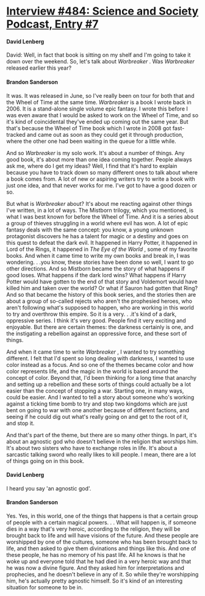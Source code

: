 # [Interview #484: Science and Society Podcast, Entry #7](https://www.theoryland.com/intvmain.php?i=484#7)

#### David Lenberg

David: Well, in fact that book is sitting on my shelf and I'm going to take it down over the weekend. So, let's talk about
*Warbreaker*
. Was
*Warbreaker*
released earlier this year?

#### Brandon Sanderson

It was. It was released in June, so I've really been on tour for both that and the Wheel of Time at the same time.
*Warbreaker*
is a book I wrote back in 2006. It is a stand-alone single volume epic fantasy. I wrote this before I was even aware that I would be asked to work on the Wheel of Time, and so it's kind of coincidental they've ended up coming out the same year. But that's because the Wheel of Time book which I wrote in 2008 got fast-tracked and came out as soon as they could get it through production, where the other one had been waiting in the queue for a little while.

And so
*Warbreaker*
is my solo work. It's about a number of things. Any good book, it's about more than one idea coming together. People always ask me, where do I get my ideas? Well, I find that it's hard to explain because you have to track down so many different ones to talk about where a book comes from. A lot of new or aspiring writers try to write a book with just one idea, and that never works for me. I've got to have a good dozen or so.

But what is
*Warbreaker*
about? It's about me reacting against other things I've written, in a lot of ways. The Mistborn trilogy, which you mentioned, is what I was best known for before the Wheel of Time. And it is a series about a group of thieves struggling in a world where evil has won. A lot of epic fantasy deals with the same concept: you know, a young unknown protagonist discovers he has a talent for magic or a destiny and goes on this quest to defeat the dark evil. It happened in Harry Potter, it happened in Lord of the Rings, it happened in
*The Eye of the World*
, some of my favorite books. And when it came time to write my own books and break in, I was wondering. . .you know, these stories have been done so well, I want to go other directions. And so Mistborn became the story of what happens if good loses. What happens if the dark lord wins? What happens if Harry Potter would have gotten to the end of that story and Voldemort would have killed him and taken over the world? Or what if Sauron had gotten that Ring? And so that became the history of this book series, and the stories then are about a group of so-called rejects who aren't the prophesied heroes, who aren't following what's supposed to happen, who are working in this world to try and overthrow this empire. So it is a very. . .it's kind of a dark, oppressive series. I think it's very good. People find it very exciting and enjoyable. But there are certain themes: the darkness certainly is one, and the instigating a rebellion against an oppressive force, and these sort of things.

And when it came time to write
*Warbreaker*
, I wanted to try something different. I felt that I'd spent so long dealing with darkness, I wanted to use color instead as a focus. And so one of the themes became color and how color represents life, and the magic in the world is based around the concept of color. Beyond that, I'd been thinking for a long time that anarchy and setting up a rebellion and these sorts of things could actually be a lot easier than the concept of stopping a war. Starting one, in many ways, could be easier. And I wanted to tell a story about someone who's working against a ticking time bomb to try and stop two kingdoms which are just bent on going to war with one another because of different factions, and seeing if he could dig out what's really going on and get to the root of it, and stop it.

And that's part of the theme, but there are so many other things. In part, it's about an agnostic god who doesn't believe in the religion that worships him. It's about two sisters who have to exchange roles in life. It's about a sarcastic talking sword who really likes to kill people. I mean, there are a lot of things going on in this book.

#### David Lenberg

I heard you say 'an agnostic god'.

#### Brandon Sanderson

Yes. Yes, in this world, one of the things that happens is that a certain group of people with a certain magical powers. . . What will happen is, if someone dies in a way that's very heroic, according to the religion, they will be brought back to life and will have visions of the future. And these people are worshipped by one of the cultures, someone who has been brought back to life, and then asked to give them divinations and things like this. And one of these people, he has no memory of his past life. All he knows is that he woke up and everyone told that he had died in a very heroic way and that he was now a divine figure. And they asked him for interpretations and prophecies, and he doesn't believe in any of it. So while they're worshipping him, he's actually pretty agnostic himself. So it's kind of an interesting situation for someone to be in.

